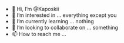 - 👋 Hi, I’m @Kaposkii
- 👀 I’m interested in ... everything except you
- 🌱 I’m currently learning ... nothing
- 💞️ I’m looking to collaborate on ... something
- 📫 How to reach me ... 

<!---
Kaposkii/Kaposkii is a ✨ special ✨ repository because its `README.md` (this file) appears on your GitHub profile.
You can click the Preview link to take a look at your changes.
--->
